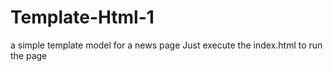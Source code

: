 # Template-Html-1
a simple template model for a news page
Just execute the index.html to run the page
